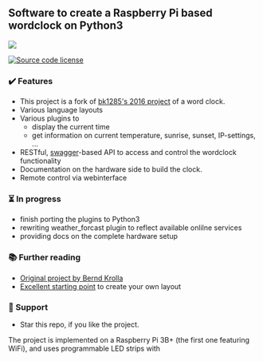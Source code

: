 ## Software to create a Raspberry Pi based wordclock on Python3

<p>
 <img src="https://github.com/pwust/rpi_wordclock_p3/blob/master/docs/_images/word-clock.jpg">
</p>

<p align="left">
 <a href="https://github.com/pwust/rpi_wordclock_p3/blob/master/LICENSE" target="_blank"><img alt="Source code license" src="https://img.shields.io/badge/license-GPL--3.0-informational"></a>
</p>

### ✔️ Features
 * This project is a fork of [bk1285's 2016 project](https://github.com/bk1285/rpi_wordclock) of a word clock.
 * Various language layouts
 * Various plugins to
     * display the current time
     * get information on current temperature, sunrise, sunset, IP-settings, ...
 * RESTful, [swagger](https://swagger.io/specification/)-based API to access and control the wordclock functionality
 * Documentation on the hardware side to build the clock.
 * Remote control via webinterface
  
### ⏳ In progress
 * finish porting the plugins to Python3
 * rewriting weather_forcast plugin to reflect available onlilne services
 * providing docs on the complete hardware setup

### :books: Further reading
 * [Original project by Bernd Krolla](https://github.com/bk1285/rpi_wordclock/projects)
 * [Excellent starting point](https://simongolms.github.io/QLOCKGENERATOR/#/home) to create your own layout

### 👏 Support 
 * Star this repo, if you like the project. 




The project is implemented on a Raspberry Pi 3B+ (the first one featuring WiFi), and uses programmable LED strips with 
